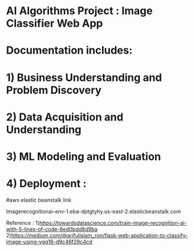 # AI Algorithms Project : Image Classifier Web App

# Documentation includes:
# 1) Business Understanding and Problem Discovery
# 2) Data Acquisition and Understanding
# 3) ML Modeling and Evaluation
# 4) Deployment :

#aws elastic beanstalk link

Imagerecognitionai-env-1.eba-dptgtyhy.us-east-2.elasticbeanstalk.com

Reference : 
1)https://towardsdatascience.com/train-image-recognition-ai-with-5-lines-of-code-8ed0bdd8d9ba
2)https://medium.com/@arifulislam_ron/flask-web-application-to-classify-image-using-vgg16-d9c46f29c4cd
